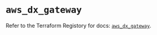 # `aws_dx_gateway`

Refer to the Terraform Registory for docs: [`aws_dx_gateway`](https://registry.terraform.io/providers/hashicorp/aws/4.65.0/docs/resources/dx_gateway).
